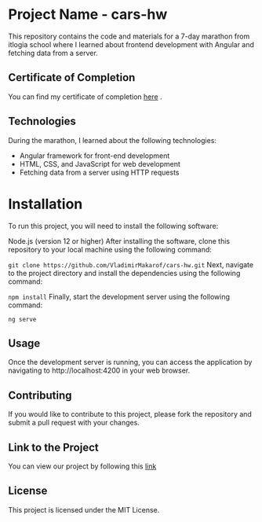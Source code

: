 # Project Name - cars-hw
This repository contains the code and materials for a 7-day marathon from itlogia school where I learned about frontend development with Angular and fetching data from a server.

## Certificate of Completion 
You can find my certificate of completion [here](https://github.com/VladimirMakarof/cars-hw/blob/main/Сертификат%20%234850%20-%20Владимир%20Макаров%20.jpeg) .

## Technologies
During the marathon, I learned about the following technologies:

* Angular framework for front-end development
* HTML, CSS, and JavaScript for web development
* Fetching data from a server using HTTP requests

# Installation
To run this project, you will need to install the following software:

Node.js (version 12 or higher) 
After installing the software, clone this repository to your local machine using the following command:

`
git clone https://github.com/VladimirMakarof/cars-hw.git
`
Next, navigate to the project directory and install the dependencies using the following command:

`
npm install
`
Finally, start the development server using the following command:

`
ng serve
`
## Usage
Once the development server is running, you can access the application by navigating to http://localhost:4200 in your web browser.

## Contributing
If you would like to contribute to this project, please fork the repository and submit a pull request with your changes.

## Link to the Project
You can view our project by following this [link](https://vladimirmakarof.github.io/cars-hw/)

## License
This project is licensed under the MIT License.
